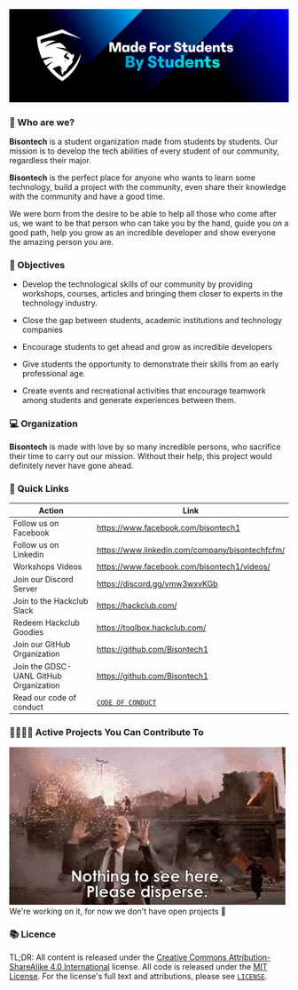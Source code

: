 
<div align="center">
    <img src="./assets/README/Main Banner.png">
</div>

### 🌄 Who are we?
**Bisontech** is a student organization made from students by students. Our mission is to develop the tech abilities of every student of our community, regardless their major.

**Bisontech** is the perfect place for anyone who wants to learn some technology, build a project with the community, even share their knowledge with the community and have a good time.

We were born from the desire to be able to help all those who come after us, we want to be that person who can take you by the hand, guide you on a good path, help you grow as an incredible developer and show everyone the amazing person you are.

### 🚩 Objectives 

- Develop the technological skills of our community by providing workshops, courses, articles and bringing them closer to experts in the technology industry.

- Close the gap between students, academic institutions and technology companies

- Encourage students to get ahead and grow as incredible developers

- Give students the opportunity to demonstrate their skills from an early professional age.

- Create events and recreational activities that encourage teamwork among students and generate experiences between them.

### 💻 Organization
**Bisontech** is made with love by so many incredible persons, who sacrifice their time to carry out our mission. Without their help, this project would definitely never have gone ahead.

### 🔗 Quick Links 
| Action                                 | Link                                          |
| -------------------------------------- | --------------------------------------------- |
| Follow us on Facebook                   | <https://www.facebook.com/bisontech1>         |
| Follow us on Linkedin                  | <https://www.linkedin.com/company/bisontechfcfm/>                |
| Workshops Videos                       | <https://www.facebook.com/bisontech1/videos/> |
| Join our Discord Server                | <https://discord.gg/vmw3wxvKGb>               |
| Join to the Hackclub Slack             | <https://hackclub.com/>                       |
| Redeem Hackclub Goodies                | <https://toolbox.hackclub.com/>               |
| Join our GitHub Organization           | <https://github.com/Bisontech1>               |
| Join the GDSC-UANL GitHub Organization | <https://github.com/Bisontech1>               |
| Read our code of conduct               | [`CODE OF CONDUCT`](CODE_OF_CONDUCT.md)               |

### 👨‍💻👩‍💻 Active Projects You Can Contribute To
![Nothing to see here](./assets/README/leslie-nielsen-nothing-to-see-here.gif)
We're working on it, for now we don't have open projects 🤔

### 📚 Licence

TL;DR: All content is released under the [Creative Commons Attribution-ShareAlike 4.0 International](https://creativecommons.org/licenses/by-sa/4.0/) license. All code is released under the [MIT License](MIT_LICENSE). For the license's full text and attributions, please see [`LICENSE`](LICENSE).
